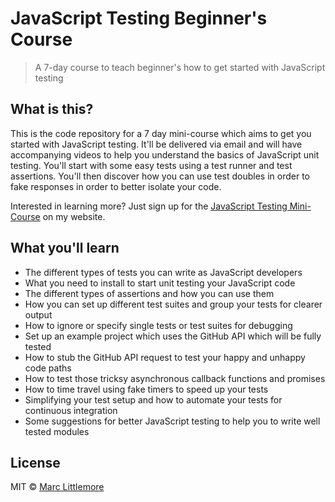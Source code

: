 # JavaScript Testing Beginner's Course

> A 7-day course to teach beginner's how to get started with JavaScript testing

## What is this?

This is the code repository for a 7 day mini-course which aims to get you started with JavaScript testing. It'll be delivered via email and will have accompanying videos to help you understand the basics of JavaScript unit testing. You'll start with some easy tests using a test runner and test assertions. You'll then discover how you can use test doubles in order to fake responses in order to better isolate your code.

Interested in learning more? Just sign up for the [JavaScript Testing Mini-Course](https://www.marclittlemore.com/courses/javascript-testing-made-easy/?signup=github-mini-course) on my website.

## What you'll learn

* The different types of tests you can write as JavaScript developers
* What you need to install to start unit testing your JavaScript code
* The different types of assertions and how you can use them
* How you can set up different test suites and group your tests for clearer output
* How to ignore or specify single tests or test suites for debugging
* Set up an example project which uses the GitHub API which will be fully tested
* How to stub the GitHub API request to test your happy and unhappy code paths
* How to test those tricksy asynchronous callback functions and promises
* How to time travel using fake timers to speed up your tests
* Simplifying your test setup and how to automate your tests for continuous integration
* Some suggestions for better JavaScript testing to help you to write well tested modules

## License

MIT © [Marc Littlemore](https://www.marclittlemore.com)